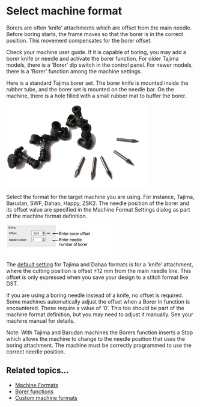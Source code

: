 # Select machine format

Borers are often ‘knife’ attachments which are offset from the main needle. Before boring starts, the frame moves so that the borer is in the correct position. This movement compensates for the borer offset.

Check your machine user guide. If it is capable of boring, you may add a borer knife or needle and activate the borer function. For older Tajima models, there is a ‘Borer’ dip switch in the control panel. For newer models, there is a ‘Borer’ function among the machine settings.

Here is a standard Tajima borer set. The borer knife is mounted inside the rubber tube, and the borer set is mounted on the needle bar. On the machine, there is a hole filled with a small rubber mat to buffer the borer.

![BorerSet1.png](assets/BorerSet1.png)

Select the format for the target machine you are using. For instance, Tajima, Barudan, SWF, Dahao, Happy, ZSK2\. The needle position of the borer and its offset value are specified in the Machine Format Settings dialog as part of the machine format definition.

![mixed00027.png](assets/mixed00027.png)

The [default setting](../../glossary/glossary) for Tajima and Dahao formats is for a ‘knife’ attachment, where the cutting position is offset ±12 mm from the main needle line. This offset is only expressed when you save your design to a stitch format like DST.

If you are using a boring needle instead of a knife, no offset is required. Some machines automatically adjust the offset when a Borer In function is encountered. These require a value of ‘0’. This too should be part of the machine format definition, but you may need to adjust it manually. See your machine manual for details.

Note: With Tajima and Barudan machines the Borers function inserts a Stop which allows the machine to change to the needle position that uses the boring attachment. The machine must be correctly programmed to use the correct needle position.

## Related topics...

- [Machine Formats](../../Setup/machines/Machine_Formats)
- [Borer functions](../../Setup/machines/Borer_functions)
- [Custom machine formats](../../Setup/machines/Custom_machine_formats)
